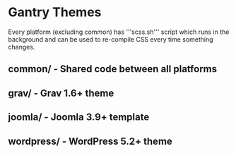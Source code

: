 Gantry Themes
=============

Every platform (excluding common) has '''scss.sh''' script which runs in the background and can be used to re-compile CSS every time something changes.

## common/ - Shared code between all platforms
## grav/ - Grav 1.6+ theme
## joomla/ - Joomla 3.9+ template
## wordpress/ - WordPress 5.2+ theme
